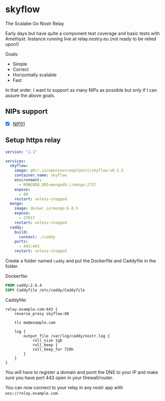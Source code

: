 # skyflow
The Scalabe Go Nostr Relay

Early days but have quite a component test coverage and basic tests
with Amethyst. Instance running live at relay.nostry.eu (not ready to be relied upon!)

Goals:

* Simple
* Correct
* Horizontally scalable
* Fast

In that order. I want to support as many NIPs as possible but only if
I can assure the above goals.

## NIPs support

- [x] [NIP01](https://github.com/nostr-protocol/nips/blob/master/01.md)


## Setup https relay

```yaml
version: "2.1"

services:
  skyflow:
    image: ghcr.io/opensourceoptimist/skyflow:v0.1.5
    container_name: skyflow
    environment:
      - MONGODB_URI=mongodb://mongo:2717
    expose:
      - 80
    restart: unless-stopped
  mongo:
    image: docker.io/mongo:6.0.5
    expose:
      - 27017
    restart: unless-stopped
  caddy:
    build:
      context: ./caddy
    ports:
      - 443:443
    restart: unless-stopped
```

Create a folder named `caddy` and put the Dockerfile and Caddyfile in
the folder.

Dockerfile:
```Dockerfile
FROM caddy:2.6.4
COPY Caddyfile /etc/caddy/Caddyfile
```

Caddyfile:
```
relay.example.com:443 {
    reverse_proxy skyflow:80

    tls me@example.com

    log {
        output file /var/log/caddy/nostr.log {
            roll_size 1gb
            roll_keep 1
            roll_keep_for 720h
        }
    }
}
```

You will have to register a domain and point the DNS to your IP and
make sure you have port 443 open in your firewall/router.

You can now connect to your relay in any nostr app with
`wss://relay.example.com`.

